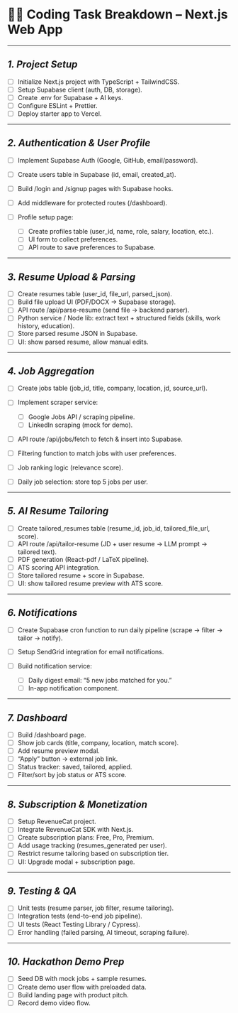 # 👨‍💻 Coding Task Breakdown – Next.js Web App

---

## *1. Project Setup*

* [ ] Initialize Next.js project with TypeScript + TailwindCSS.
* [ ] Setup Supabase client (auth, DB, storage).
* [ ] Create .env for Supabase + AI keys.
* [ ] Configure ESLint + Prettier.
* [ ] Deploy starter app to Vercel.

---

## *2. Authentication & User Profile*

* [ ] Implement Supabase Auth (Google, GitHub, email/password).
* [ ] Create users table in Supabase (id, email, created\_at).
* [ ] Build /login and /signup pages with Supabase hooks.
* [ ] Add middleware for protected routes (/dashboard).
* [ ] Profile setup page:

  * [ ] Create profiles table (user\_id, name, role, salary, location, etc.).
  * [ ] UI form to collect preferences.
  * [ ] API route to save preferences to Supabase.

---

## *3. Resume Upload & Parsing*

* [ ] Create resumes table (user\_id, file\_url, parsed\_json).
* [ ] Build file upload UI (PDF/DOCX → Supabase storage).
* [ ] API route /api/parse-resume (send file → backend parser).
* [ ] Python service / Node lib: extract text + structured fields (skills, work history, education).
* [ ] Store parsed resume JSON in Supabase.
* [ ] UI: show parsed resume, allow manual edits.

---

## *4. Job Aggregation*

* [ ] Create jobs table (job\_id, title, company, location, jd, source\_url).
* [ ] Implement scraper service:

  * [ ] Google Jobs API / scraping pipeline.
  * [ ] LinkedIn scraping (mock for demo).
* [ ] API route /api/jobs/fetch to fetch & insert into Supabase.
* [ ] Filtering function to match jobs with user preferences.
* [ ] Job ranking logic (relevance score).
* [ ] Daily job selection: store top 5 jobs per user.

---

## *5. AI Resume Tailoring*

* [ ] Create tailored_resumes table (resume\_id, job\_id, tailored\_file\_url, score).
* [ ] API route /api/tailor-resume (JD + user resume → LLM prompt → tailored text).
* [ ] PDF generation (React-pdf / LaTeX pipeline).
* [ ] ATS scoring API integration.
* [ ] Store tailored resume + score in Supabase.
* [ ] UI: show tailored resume preview with ATS score.

---

## *6. Notifications*

* [ ] Create Supabase cron function to run daily pipeline (scrape → filter → tailor → notify).
* [ ] Setup SendGrid integration for email notifications.
* [ ] Build notification service:

  * [ ] Daily digest email: “5 new jobs matched for you.”
  * [ ] In-app notification component.

---

## *7. Dashboard*

* [ ] Build /dashboard page.
* [ ] Show job cards (title, company, location, match score).
* [ ] Add resume preview modal.
* [ ] “Apply” button → external job link.
* [ ] Status tracker: saved, tailored, applied.
* [ ] Filter/sort by job status or ATS score.

---

## *8. Subscription & Monetization*

* [ ] Setup RevenueCat project.
* [ ] Integrate RevenueCat SDK with Next.js.
* [ ] Create subscription plans: Free, Pro, Premium.
* [ ] Add usage tracking (resumes_generated per user).
* [ ] Restrict resume tailoring based on subscription tier.
* [ ] UI: Upgrade modal + subscription page.

---

## *9. Testing & QA*

* [ ] Unit tests (resume parser, job filter, resume tailoring).
* [ ] Integration tests (end-to-end job pipeline).
* [ ] UI tests (React Testing Library / Cypress).
* [ ] Error handling (failed parsing, AI timeout, scraping failure).

---

## *10. Hackathon Demo Prep*

* [ ] Seed DB with mock jobs + sample resumes.
* [ ] Create demo user flow with preloaded data.
* [ ] Build landing page with product pitch.
* [ ] Record demo video flow.
